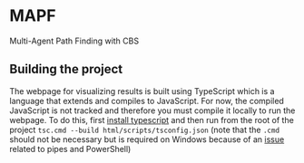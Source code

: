 # MAPF
Multi-Agent Path Finding with CBS

## Building the project
The webpage for visualizing results is built using TypeScript which is a language that extends and compiles to JavaScript. For now, the compiled JavaScript is not tracked and therefore you must compile it locally to run the webpage. To do this, first [install typescript](https://www.typescriptlang.org/download) and then run from the root of the project
`tsc.cmd --build html/scripts/tsconfig.json`
(note that the `.cmd` should not be necessary but is required on Windows because of an [issue](https://github.com/npm/cli/issues/470) related to pipes and PowerShell)
